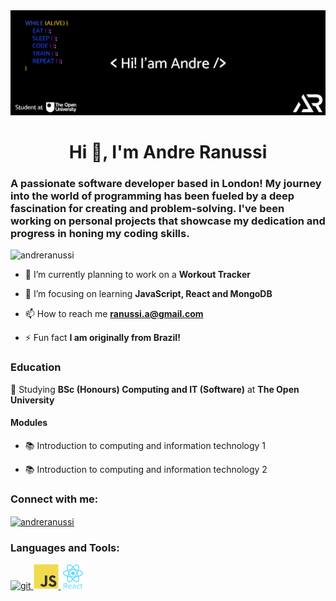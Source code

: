 <img src="https://raw.githubusercontent.com/AndreRanussi/AndreRanussi/main/GitHub%20Banner.png" alt="Andre Ranussi Banner"/>

<h1 align="center">Hi 👋, I'm Andre Ranussi</h1>
<h3 align="centre">A passionate software developer based in London! My journey into the world of programming has been fueled by a deep fascination for creating and problem-solving. I've been working on personal projects that showcase my dedication and progress in honing my coding skills.</h3>

<p align="left"> <img src="https://komarev.com/ghpvc/?username=andreranussi&label=Profile%20views&color=0e75b6&style=flat" alt="andreranussi" /> </p>

<!-- - 🔭 I’m currently working on [Project Name](https://andreranussi.com/) -->
- 🔭 I’m currently planning to work on a **Workout Tracker** 

- 🌱 I’m focusing on learning **JavaScript, React and MongoDB**

<!-- - 👯 I’m looking to collaborate on [Project Name](https://andreranussi.com/) -->

<!-- - 🤝 I’m looking for help with [Project Name](https://andreranussi.com/) -->

<!-- - 👨‍💻 All of my published projects are available at [portfolio Link](portfolio Link) -->

<!-- - 💬 Ask me about **Technologies** -->

- 📫 How to reach me **ranussi.a@gmail.com**

<!-- - 📄 Know about my experiences [CV](CV) -->

- ⚡ Fun fact **I am originally from Brazil!**

<h3 align="left">Education</h3>

 🏫 Studying **BSc (Honours) Computing and IT (Software)** at **The Open University**
 

<h4 align="left" >Modules</h4>
    
- 📚 Introduction to computing and information technology 1 

- 📚 Introduction to computing and information technology 2
      
    <!-- - Discovering mathematics-->
    
    <!-- - Technologies in practice-->
    
    <!-- - Object-oriented Java programming-->
    
    <!-- - Web technologies-->
  
    <!-- - Algorithms, data structures and computability-->
  
    <!-- - Managing IT: the why, the what and the how-->
  
    <!-- - Web, mobile and cloud technologies-->
  
    <!-- - Software engineering-->
  
    <!-- - Machine learning and artificial intelligence -->
  
    <!-- - The computing and IT project-->

  <!-- <p> testttete ✔️ </p>-->

<h3 align="left">Connect with me:</h3>
<p align="left">
<a href="https://linkedin.com/in/andreranussi" target="blank"><img align="center" src="https://raw.githubusercontent.com/rahuldkjain/github-profile-readme-generator/master/src/images/icons/Social/linked-in-alt.svg" alt="andreranussi" height="30" width="40" /></a>
</p>

<h3 align="left">Languages and Tools:</h3>
<p align="left"> <a href="https://git-scm.com/" target="_blank" rel="noreferrer"> <img src="https://www.vectorlogo.zone/logos/git-scm/git-scm-icon.svg" alt="git" width="40" height="40"/> </a> 
<a href="https://developer.mozilla.org/en-US/docs/Web/JavaScript" target="_blank" rel="noreferrer"> <img src="https://raw.githubusercontent.com/devicons/devicon/master/icons/javascript/javascript-original.svg" alt="javascript" width="40" height="40"/> </a> 
<!-- <a href="https://www.mongodb.com/" target="_blank" rel="noreferrer"> <img src="https://raw.githubusercontent.com/devicons/devicon/master/icons/mongodb/mongodb-original-wordmark.svg" alt="mongodb" width="40" height="40"/> </a> -->
<!-- <a href="https://www.mysql.com/" target="_blank" rel="noreferrer"> <img src="https://raw.githubusercontent.com/devicons/devicon/master/icons/mysql/mysql-original-wordmark.svg" alt="mysql" width="40" height="40"/> </a> -->
<!-- <a href="https://nodejs.org" target="_blank" rel="noreferrer"> <img src="https://raw.githubusercontent.com/devicons/devicon/master/icons/nodejs/nodejs-original-wordmark.svg" alt="nodejs" width="40" height="40"/> </a> -->
<!-- <a href="https://www.php.net" target="_blank" rel="noreferrer"> <img src="https://raw.githubusercontent.com/devicons/devicon/master/icons/php/php-original.svg" alt="php" width="40" height="40"/> </a> -->
<!-- <a href="https://www.postgresql.org" target="_blank" rel="noreferrer"> <img src="https://raw.githubusercontent.com/devicons/devicon/master/icons/postgresql/postgresql-original-wordmark.svg" alt="postgresql" width="40" height="40"/> </a> -->
<!-- <a href="https://www.python.org" target="_blank" rel="noreferrer"> <img src="https://raw.githubusercontent.com/devicons/devicon/master/icons/python/python-original.svg" alt="python" width="40" height="40"/> </a> -->
<a href="https://reactjs.org/" target="_blank" rel="noreferrer"> <img src="https://raw.githubusercontent.com/devicons/devicon/master/icons/react/react-original-wordmark.svg" alt="react" width="40" height="40"/> </a> 
<!-- <a href="https://reactnative.dev/" target="_blank" rel="noreferrer"> <img src="https://reactnative.dev/img/header_logo.svg" alt="reactnative" width="40" height="40"/> </a> -->
<!--<a href="https://vuejs.org/" target="_blank" rel="noreferrer"> <img src="https://raw.githubusercontent.com/devicons/devicon/master/icons/vuejs/vuejs-original-wordmark.svg" alt="vuejs" width="40" height="40"/> </a> --> </p>
